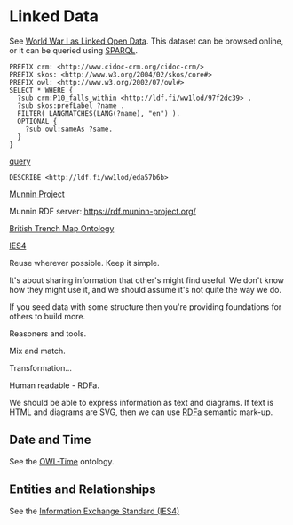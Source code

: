 # Linked Data

See [World War I as Linked Open Data](https://www.ldf.fi/dataset/ww1lod/). This dataset can be browsed online, or it can be queried using [SPARQL](https://www.w3.org/2009/Talks/0615-qbe/).

	PREFIX crm: <http://www.cidoc-crm.org/cidoc-crm/>
	PREFIX skos: <http://www.w3.org/2004/02/skos/core#>
	PREFIX owl: <http://www.w3.org/2002/07/owl#>
	SELECT * WHERE {
	  ?sub crm:P10_falls_within <http://ldf.fi/ww1lod/97f2dc39> .
	  ?sub skos:prefLabel ?name .
	  FILTER( LANGMATCHES(LANG(?name), "en") ).
	  OPTIONAL {
	    ?sub owl:sameAs ?same.
	  }
	} 

[query](https://api.triplydb.com/s/fxSeOmaD4)


	DESCRIBE <http://ldf.fi/ww1lod/eda57b6b>


[Munnin Project](https://blog.muninn-project.org/)

Munnin RDF server: https://rdf.muninn-project.org/

[British Trench Map Ontology](https://rdf.muninn-project.org/ontologies/btmaps-en.html)

[IES4](https://github.com/dstl/IES4/tree/master)


Reuse wherever possible. Keep it simple. 

It's about sharing information that other's might find useful. We don't know how they might use it, and we should assume it's not quite the way we do.

If you seed data with some structure then you're providing foundations for others to build more.

Reasoners and tools.

Mix and match.

Transformation...

Human readable - RDFa. 

We should be able to express information as text and diagrams. If text is HTML and diagrams are SVG, then we can use [RDFa](https://www.w3.org/TR/rdfa-primer/) semantic mark-up.

## Date and Time
See the [OWL-Time](https://www.w3.org/TR/owl-time/) ontology.

## Entities and Relationships

See the [Information Exchange Standard (IES4)](https://github.com/dstl/IES4/blob/master/ies.md)
